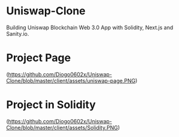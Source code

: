 # Uniswap-Clone
Building Uniswap Blockchain Web 3.0 App with Solidity, Next.js and Sanity.io.

# Project Page

(https://github.com/Diogo0602x/Uniswap-Clone/blob/master/client/assets/uniswap-page.PNG)

# Project in Solidity

(https://github.com/Diogo0602x/Uniswap-Clone/blob/master/client/assets/Solidity.PNG)
